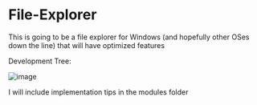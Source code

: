 # File-Explorer

This is going to be a file explorer for Windows (and hopefully other OSes down the line) that will have optimized features

Development Tree:

![image](https://user-images.githubusercontent.com/37131666/232352098-240843a1-ee12-4d11-b5a7-58ea6d5ef6dd.png)

[comment]: <> (for personal use: https://cloud.smartdraw.com/editor.aspx?templateId=490dad73-de30-42bf-9a58-1789d56c1afd&flags=128#depoId=44549448&credID=-47552119)

I will include implementation tips in the modules folder
